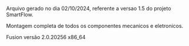 Arquivo gerado no dia 02/10/2024, referente a versao 1.5 do projeto SmartFlow.

Montagem completa de todos os componentes mecanicos e eletronicos.

Fusion versão 2.0.20256 x86_64
